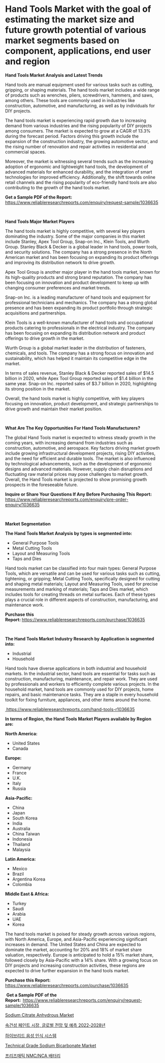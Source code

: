 <p><h1>Hand Tools Market with the goal of estimating the market size and future growth potential of various market segments based on component, applications, end user and region</h1></p><p><strong>Hand Tools Market Analysis and Latest Trends</strong></p>
<p><p>Hand tools are manual equipment used for various tasks such as cutting, gripping, or shaping materials. The hand tools market includes a wide range of products such as wrenches, pliers, screwdrivers, hammers, and saws, among others. These tools are commonly used in industries like construction, automotive, and manufacturing, as well as by individuals for DIY projects.</p><p>The hand tools market is experiencing rapid growth due to increasing demand from various industries and the rising popularity of DIY projects among consumers. The market is expected to grow at a CAGR of 13.3% during the forecast period. Factors driving this growth include the expansion of the construction industry, the growing automotive sector, and the rising number of renovation and repair activities in residential and commercial spaces.</p><p>Moreover, the market is witnessing several trends such as the increasing adoption of ergonomic and lightweight hand tools, the development of advanced materials for enhanced durability, and the integration of smart technologies for improved efficiency. Additionally, the shift towards online retail channels and the rising popularity of eco-friendly hand tools are also contributing to the growth of the hand tools market.</p></p>
<p><strong>Get a Sample PDF of the Report:&nbsp;</strong> <a href="https://www.reliableresearchreports.com/enquiry/request-sample/1036635">https://www.reliableresearchreports.com/enquiry/request-sample/1036635</a></p>
<p>&nbsp;</p>
<p><strong>Hand Tools Major Market Players</strong></p>
<p><p>The hand tools market is highly competitive, with several key players dominating the industry. Some of the major companies in this market include Stanley, Apex Tool Group, Snap-on Inc., Klein Tools, and Wurth Group. Stanley Black & Decker is a global leader in hand tools, power tools, and security solutions. The company has a strong presence in the North American market and has been focusing on expanding its product offerings and improving its distribution network to drive growth.</p><p>Apex Tool Group is another major player in the hand tools market, known for its high-quality products and strong brand reputation. The company has been focusing on innovation and product development to keep up with changing consumer preferences and market trends.</p><p>Snap-on Inc. is a leading manufacturer of hand tools and equipment for professional technicians and mechanics. The company has a strong global presence and has been expanding its product portfolio through strategic acquisitions and partnerships.</p><p>Klein Tools is a well-known manufacturer of hand tools and occupational products catering to professionals in the electrical industry. The company has been focusing on expanding its distribution network and product offerings to drive growth in the market.</p><p>Wurth Group is a global market leader in the distribution of fasteners, chemicals, and tools. The company has a strong focus on innovation and sustainability, which has helped it maintain its competitive edge in the market.</p><p>In terms of sales revenue, Stanley Black & Decker reported sales of $14.5 billion in 2020, while Apex Tool Group reported sales of $1.4 billion in the same year. Snap-on Inc. reported sales of $3.7 billion in 2020, highlighting its strong position in the market.</p><p>Overall, the hand tools market is highly competitive, with key players focusing on innovation, product development, and strategic partnerships to drive growth and maintain their market position.</p></p>
<p>&nbsp;</p>
<p><strong>What Are The Key Opportunities For Hand Tools Manufacturers?</strong></p>
<p><p>The global Hand Tools market is expected to witness steady growth in the coming years, with increasing demand from industries such as construction, automotive, and aerospace. Key factors driving market growth include growing infrastructural development projects, rising DIY activities, and the need for efficient and durable tools. The market is also influenced by technological advancements, such as the development of ergonomic designs and advanced materials. However, supply chain disruptions and fluctuating raw material prices may pose challenges to market growth. Overall, the Hand Tools market is projected to show promising growth prospects in the foreseeable future.</p></p>
<p><strong>Inquire or Share Your Questions If Any Before Purchasing This Report:</strong> <a href="https://www.reliableresearchreports.com/enquiry/pre-order-enquiry/1036635">https://www.reliableresearchreports.com/enquiry/pre-order-enquiry/1036635</a></p>
<p>&nbsp;</p>
<p><strong>Market Segmentation</strong></p>
<p><strong>The Hand Tools Market Analysis by types is segmented into:</strong></p>
<p><ul><li>General Purpose Tools</li><li>Metal Cutting Tools</li><li>Layout and Measuring Tools</li><li>Taps and Dies</li></ul></p>
<p><p>Hand tools market can be classified into four main types: General Purpose Tools, which are versatile and can be used for various tasks such as cutting, tightening, or gripping; Metal Cutting Tools, specifically designed for cutting and shaping metal materials; Layout and Measuring Tools, used for precise measurements and marking of materials; Taps and Dies market, which includes tools for creating threads on metal surfaces. Each of these types plays a crucial role in different aspects of construction, manufacturing, and maintenance work.</p></p>
<p><strong>Purchase this Report:&nbsp;</strong><a href="https://www.reliableresearchreports.com/purchase/1036635">https://www.reliableresearchreports.com/purchase/1036635</a></p>
<p>&nbsp;</p>
<p><strong>The Hand Tools Market Industry Research by Application is segmented into:</strong></p>
<p><ul><li>Industrial</li><li>Household</li></ul></p>
<p><p>Hand tools have diverse applications in both industrial and household markets. In the industrial sector, hand tools are essential for tasks such as construction, manufacturing, maintenance, and repair work. They are used by professionals and workers to efficiently complete various projects. In the household market, hand tools are commonly used for DIY projects, home repairs, and basic maintenance tasks. They are a staple in every household toolkit for fixing furniture, appliances, and other items around the home.</p></p>
<p><a href="https://www.reliableresearchreports.com/hand-tools-r1036635">&nbsp;https://www.reliableresearchreports.com/hand-tools-r1036635</a></p>
<p><strong>In terms of Region, the Hand Tools Market Players available by Region are:</strong></p>
<p>
    <p> <strong> North America: </strong>
        <ul>
            <li>United States</li>
            <li>Canada</li>
        </ul>
        </p> 
    <p> <strong> Europe: </strong>
        <ul>
            <li>Germany</li>
            <li>France</li>
            <li>U.K.</li>
            <li>Italy</li>
            <li>Russia</li>
        </ul>
        </p> 
    <p> <strong> Asia-Pacific: </strong>
        <ul>
            <li>China</li>
            <li>Japan</li>
            <li>South Korea</li>
            <li>India</li>
            <li>Australia</li>
            <li>China Taiwan</li>
            <li>Indonesia</li>
            <li>Thailand</li>
            <li>Malaysia</li>
        </ul>
        </p> 
    <p> <strong> Latin America: </strong>
        <ul>
            <li>Mexico</li>
            <li>Brazil</li>
            <li>Argentina Korea</li>
            <li>Colombia</li>
        </ul>
        </p> 
    <p> <strong> Middle East & Africa: </strong>
        <ul>
            <li>Turkey</li>
            <li>Saudi</li>
            <li>Arabia</li>
            <li>UAE</li>
            <li>Korea</li>
        </ul>
    </p>
    </p>
<p><p>The hand tools market is poised for steady growth across various regions, with North America, Europe, and Asia-Pacific experiencing significant increases in demand. The United States and China are expected to dominate the market, accounting for 20% and 18% of market share valuation, respectively. Europe is anticipated to hold a 15% market share, followed closely by Asia-Pacific with a 14% share. With a growing focus on DIY projects and increasing construction activities, these regions are expected to drive further expansion in the hand tools market.</p></p>
<p><strong>Purchase this Report: </strong><a href="https://www.reliableresearchreports.com/purchase/1036635">https://www.reliableresearchreports.com/purchase/1036635</a></p>
<p>&nbsp;<strong>Get a Sample PDF of the Report:&nbsp;&nbsp;</strong><a href="https://www.reliableresearchreports.com/enquiry/request-sample/1036635">https://www.reliableresearchreports.com/enquiry/request-sample/1036635</a></p>
<p><strong></strong></p>
<p><p><a href="https://github.com/suitykhatun12/Market-Research-Report-List-1/blob/main/sodium-citrate-anhydrous-market.md">Sodium Citrate Anhydrous Market</a></p><p><a href="https://github.com/rick7624/Market-Research-Report-List-2/blob/main/4274420131427.md">속건성 페인트 시장, 글로벌 전망 및 예측 2022-2028년</a></p><p><a href="https://medium.com/@mathieu.rico66/2024%EB%85%84%EB%B6%80%ED%84%B0-2031%EB%85%84%EA%B9%8C%EC%A7%80-%EC%98%88%EC%B8%A1%EB%90%9C-%ED%95%98%EC%9D%B4%EB%B8%8C%EB%A6%AC%EB%93%9C-%EC%9D%8C%EC%84%B1-%EC%9D%B8%EC%8B%9D-%EC%8B%9C%EC%8A%A4%ED%85%9C-%EC%8B%9C%EC%9E%A5-%EB%8F%99%ED%96%A5-%EB%B0%8F-%EC%8B%9C%EC%9E%A5-%EB%B6%84%EC%84%9D-ee80fb421ea4">하이브리드 음성 인식 시스템</a></p><p><a href="https://github.com/khadijahesham19/Market-Research-Report-List-1/blob/main/technical-grade-sodium-bicarbonate-market.md">Technical Grade Sodium Bicarbonate Market</a></p><p><a href="https://medium.com/@dudleyferry/%ED%94%84%EB%A6%AC%EC%A6%98-%ED%93%A8%EB%A6%AC-%EC%97%94-%EC%97%A0-%EC%8B%9C-%EC%97%94-%EC%8B%9C-%EC%97%90%EC%9D%B4-%EB%B0%B0%ED%84%B0%EB%A6%AC-%EC%8B%9C%EC%9E%A5-%EC%8B%9C%EC%9E%A5-%EC%A0%90%EC%9C%A0%EC%9C%A8-%EC%8B%9C%EC%9E%A5-%EB%8F%99%ED%96%A5-%EB%B0%8F-%EB%AF%B8%EB%9E%98-%EC%84%B1%EC%9E%A5-%ED%83%90%EC%83%89-f295964aba01">프리즈매틱 NMC/NCA 배터리</a></p></p>